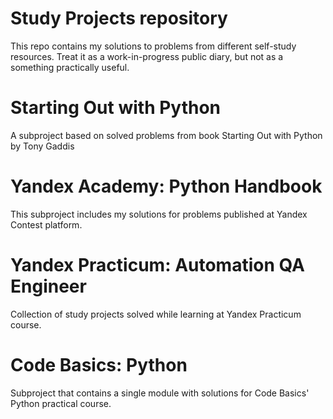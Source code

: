 # Study Projects repository
This repo contains my solutions to problems from different self-study resources.
Treat it as a work-in-progress public diary, but not as a something practically useful.
# Starting Out with Python
A subproject based on solved problems from book Starting Out with Python by Tony Gaddis
# Yandex Academy: Python Handbook
This subproject includes my solutions for problems published at Yandex Contest platform.
# Yandex Practicum: Automation QA Engineer
Collection of study projects solved while learning at Yandex Practicum course.
# Code Basics: Python
Subproject that contains a single module with solutions for Code Basics' Python practical course.

